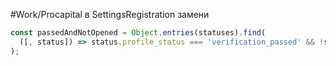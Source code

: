 #Work/Procapital 
в SettingsRegistration замени
```javascript
const passedAndNotOpened = Object.entries(statuses).find(
  ([, status]) => status.profile_status === 'verification_passed' && !status.is_opened
);

```